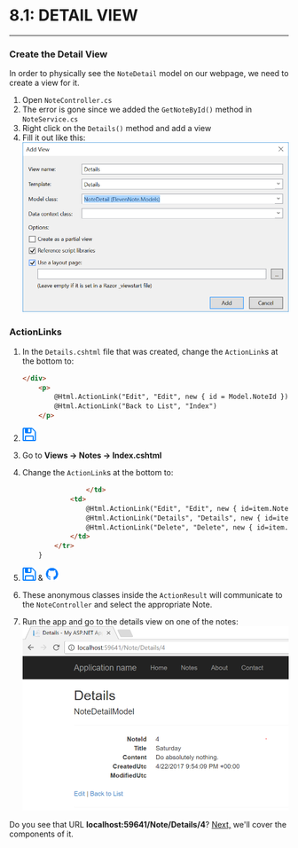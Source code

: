 # 8.1: DETAIL VIEW
---
### Create the Detail View
In order to physically see the `NoteDetail` model on our webpage, we need to create a view for it.

1. Open `NoteController.cs`
2. The error is gone since we added the `GetNoteById()` method in `NoteService.cs`
3. Right click on the `Details()` method and add a view
4. Fill it out like this:
![Details View](../assets/8.1-A.png)

### ActionLinks
1. In the `Details.cshtml` file that was created, change the `ActionLink`s at the bottom to:

    ```html
    </div>
        <p>
            @Html.ActionLink("Edit", "Edit", new { id = Model.NoteId }) |
            @Html.ActionLink("Back to List", "Index")
        </p>
    ```
3. ![Save](../assets/font-awesome-save.png)
4. Go to **Views -> Notes -> Index.cshtml**
5. Change the `ActionLink`s at the bottom to:

    ```html
                    </td>
                <td>
                    @Html.ActionLink("Edit", "Edit", new { id=item.NoteId }) |
                    @Html.ActionLink("Details", "Details", new { id=item.NoteId }) |
                    @Html.ActionLink("Delete", "Delete", new { id=item.NoteId })
                </td>
            </tr>
        }
    ```
4. ![Save](../assets/font-awesome-save.png) & ![Git](../assets/devicons_github_badge.png)
5. These anonymous classes inside the `ActionResult` will communicate to the `NoteController` and select the appropriate Note.
6. Run the app and go to the details view on one of the notes:
![Details](../assets/8.1-B.png)

Do you see that URL **localhost:59641/Note/Details/4**? [Next,](/8-NoteDetail/8.2-UrlandRoutes.md) we'll cover the components of it.